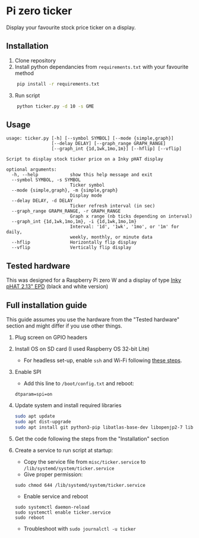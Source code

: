 # Pi zero ticker
Display your favourite stock price ticker on a display.


## Installation
1. Clone repository
2. Install python dependancies from `requirements.txt` with your favourite method
```bash
    pip install -r requirements.txt
```
3. Run script
```bash
    python ticker.py -d 10 -s GME 
```

## Usage
```
usage: ticker.py [-h] [--symbol SYMBOL] [--mode {simple,graph}]
                 [--delay DELAY] [--graph_range GRAPH_RANGE]
                 [--graph_int {1d,1wk,1mo,1m}] [--hflip] [--vflip]

Script to display stock ticker price on a Inky pHAT display

optional arguments:
  -h, --help            show this help message and exit
  --symbol SYMBOL, -s SYMBOL
                        Ticker symbol
  --mode {simple,graph}, -m {simple,graph}
                        Display mode
  --delay DELAY, -d DELAY
                        Ticker refresh interval (in sec)
  --graph_range GRAPH_RANGE, -r GRAPH_RANGE
                        Graph x range (nb ticks depending on interval)
  --graph_int {1d,1wk,1mo,1m}, -i {1d,1wk,1mo,1m}
                        Interval: '1d', '1wk', '1mo', or '1m' for daily,
                        weekly, monthly, or minute data
  --hflip               Horizontally flip display
  --vflip               Vertically flip display
```

## Tested hardware
This was designed for a Raspberry Pi zero W and a display of type [Inky pHAT 2.13" EPD](https://shop.pimoroni.com/products/inky-phat?variant=12549254938707) (black and white version)

## Full installation guide

This guide assumes you use the hardware from the "Tested hardware" section and might differ if you use other things.

1. Plug screen on GPIO headers

2. Install OS on SD card (I used Raspberry OS 32-bit Lite)
    - For headless set-up, enable `ssh` and Wi-Fi following [these steps](https://www.raspberrypi.org/documentation/computers/configuration.html#setting-up-a-headless-raspberry-pi).


3. Enable SPI
    - Add this line to `/boot/config.txt` and reboot:
    ```
    dtparam=spi=on
    ```

4. Update system and install required libraries
    ```bash
    sudo apt update
    sudo apt dist-upgrade
    sudo apt install git python3-pip libatlas-base-dev libopenjp2-7 libtiff5
    ```
5. Get the code following the steps from the "Installation" section

6. Create a service to run script at startup:
    - Copy the service file from `misc/ticker.service` to `/lib/systemd/system/ticker.service`
    - Give proper permission:
    ```
    sudo chmod 644 /lib/systemd/system/ticker.service
    ```
    - Enable service and reboot
    ```
    sudo systemctl daemon-reload
    sudo systemctl enable ticker.service
    sudo reboot
    ```
    - Troubleshoot with `sudo journalctl -u ticker`
